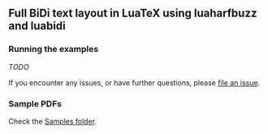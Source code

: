 ## Full BiDi text layout in LuaTeX using luaharfbuzz and luabidi
### Running the examples

_TODO_

If you encounter any issues, or have further questions, please [file an issue](https://github.com/deepakjois/luatex-harfbuzz/issues/new).

### Sample PDFs
Check the [Samples folder](./samples).
